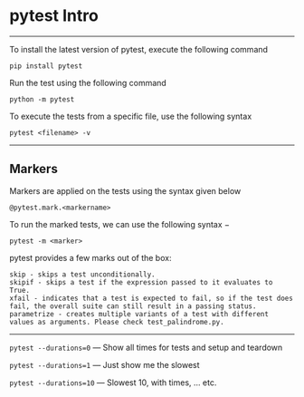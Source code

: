 # pytest Intro
___
To install the latest version of pytest, execute the following command
```
pip install pytest
```

Run the test using the following command
```
python -m pytest 
```

To execute the tests from a specific file, use the following syntax
```
pytest <filename> -v
```
___
## Markers
Markers are applied on the tests using the syntax given below
```
@pytest.mark.<markername>
```

To run the marked tests, we can use the following syntax −
```
pytest -m <marker>
```

pytest provides a few marks out of the box:
```
skip - skips a test unconditionally.
skipif - skips a test if the expression passed to it evaluates to True.
xfail - indicates that a test is expected to fail, so if the test does fail, the overall suite can still result in a passing status.
parametrize - creates multiple variants of a test with different values as arguments. Please check test_palindrome.py.
```
___
`pytest --durations=0` — Show all times for tests and setup and teardown

`pytest --durations=1` — Just show me the slowest

`pytest --durations=10` — Slowest 10, with times, … etc.